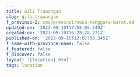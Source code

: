 ```yaml
---
title: Gili Trawangan
slug: gili-trawangan
f_provinsi-2: cms/provinsi/nusa-tenggara-barat.md
updated-on: '2023-09-10T17:55:05.249Z'
created-on: '2023-09-10T16:28:28.271Z'
published-on: '2023-09-16T12:07:38.345Z'
f_same-with-province-name: false
f_featured: false
f_discover: false
layout: '[location].html'
tags: location
---
```



